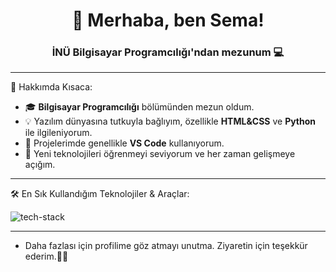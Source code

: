<h1 align="center">👋 Merhaba, ben Sema!</h1>
<h3 align="center">İNÜ Bilgisayar Programcılığı'ndan mezunum 💻</h3>

---

🎯 Hakkımda Kısaca:
- 🎓 **Bilgisayar Programcılığı** bölümünden mezun oldum.  
- 💡 Yazılım dünyasına tutkuyla bağlıyım, özellikle **HTML&CSS** ve **Python** ile ilgileniyorum.  
- 🚀 Projelerimde genellikle **VS Code** kullanıyorum.  
- 🌱 Yeni teknolojileri öğrenmeyi seviyorum ve her zaman gelişmeye açığım.

---

🛠️ En Sık Kullandığım Teknolojiler & Araçlar:
<p>
   <img src="https://skillicons.dev/icons?i=html,css,git,github,vscode,python" alt="tech-stack" />


---

- Daha fazlası için profilime göz atmayı unutma. Ziyaretin için teşekkür ederim.👋✨

